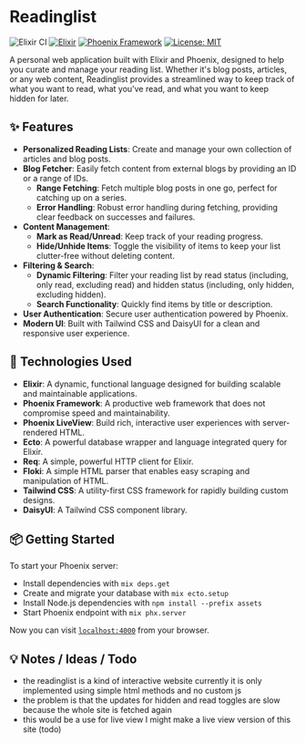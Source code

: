 # Readinglist

![Elixir CI](https://github.com/your-username/readinglist/workflows/Elixir%20CI/badge.svg)
[![Elixir](https://img.shields.io/badge/Elixir-4B275F?style=for-the-badge&logo=elixir&logoColor=white)](https://elixir-lang.org/)
[![Phoenix Framework](https://img.shields.io/badge/Phoenix%20Framework-FD4F00?style=for-the-badge&logo=phoenix-framework&logoColor=white)](https://www.phoenixframework.org/)
[![License: MIT](https://img.shields.io/badge/License-MIT-yellow.svg)](https://opensource.org/licenses/MIT)

A personal web application built with Elixir and Phoenix, designed to help you curate and manage your reading list. Whether it's blog posts, articles, or any web content, Readinglist provides a streamlined way to keep track of what you want to read, what you've read, and what you want to keep hidden for later.

## ✨ Features

*   **Personalized Reading Lists**: Create and manage your own collection of articles and blog posts.
*   **Blog Fetcher**: Easily fetch content from external blogs by providing an ID or a range of IDs.
    *   **Range Fetching**: Fetch multiple blog posts in one go, perfect for catching up on a series.
    *   **Error Handling**: Robust error handling during fetching, providing clear feedback on successes and failures.
*   **Content Management**:
    *   **Mark as Read/Unread**: Keep track of your reading progress.
    *   **Hide/Unhide Items**: Toggle the visibility of items to keep your list clutter-free without deleting content.
*   **Filtering & Search**:
    *   **Dynamic Filtering**: Filter your reading list by read status (including, only read, excluding read) and hidden status (including, only hidden, excluding hidden).
    *   **Search Functionality**: Quickly find items by title or description.
*   **User Authentication**: Secure user authentication powered by Phoenix.
*   **Modern UI**: Built with Tailwind CSS and DaisyUI for a clean and responsive user experience.

## 🚀 Technologies Used

*   **Elixir**: A dynamic, functional language designed for building scalable and maintainable applications.
*   **Phoenix Framework**: A productive web framework that does not compromise speed and maintainability.
*   **Phoenix LiveView**: Build rich, interactive user experiences with server-rendered HTML.
*   **Ecto**: A powerful database wrapper and language integrated query for Elixir.
*   **Req**: A simple, powerful HTTP client for Elixir.
*   **Floki**: A simple HTML parser that enables easy scraping and manipulation of HTML.
*   **Tailwind CSS**: A utility-first CSS framework for rapidly building custom designs.
*   **DaisyUI**: A Tailwind CSS component library.

## 📦 Getting Started

To start your Phoenix server:

*   Install dependencies with `mix deps.get`
*   Create and migrate your database with `mix ecto.setup`
*   Install Node.js dependencies with `npm install --prefix assets`
*   Start Phoenix endpoint with `mix phx.server`

Now you can visit [`localhost:4000`](http://localhost:4000) from your browser.

## 💡 Notes / Ideas / Todo

- the readinglist is a kind of interactive website currently it is only implemented using simple
html methods and no custom js
- the problem is that the updates for hidden and read toggles are slow because the whole site is
fetched again
- this would be a use for live view I might make a live view version of this site (todo)
